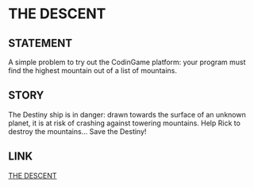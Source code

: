 # THE DESCENT

## STATEMENT

A simple problem to try out the CodinGame platform: your program must find the
highest mountain out of a list of mountains.

## STORY

The Destiny ship is in danger: drawn towards the surface of an unknown planet,
it is at risk of crashing against towering mountains. Help Rick to destroy the
mountains... Save the Destiny!

## LINK

[THE DESCENT](https://www.codingame.com/training/easy/the-descent)
